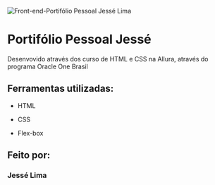 ![Front-end-Portifólio Pessoal Jessé Lima](https://github.com/user-attachments/assets/6e225e69-1f96-4912-93fc-ad195fcc92ef)


 
 # Portifólio Pessoal Jessé 

 Desenvovido através dos curso de HTML e CSS na Allura, através do programa Oracle One Brasil

 ## Ferramentas utilizadas:

* HTML

* CSS

* Flex-box

## Feito por:

### Jessé Lima
